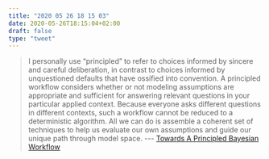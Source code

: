 ```yaml
---
title: "2020 05 26 18 15 03"
date: 2020-05-26T18:15:04+02:00
draft: false
type: "tweet"
---
```


> I personally use “principled” to refer to choices informed by sincere and careful deliberation, in contrast to choices informed by unquestioned defaults that have ossified into convention. A principled workflow considers whether or not modeling assumptions are appropriate and sufficient for answering relevant questions in your particular applied context. Because everyone asks different questions in different contexts, such a workflow cannot be reduced to a deterministic algorithm. All we can do is assemble a coherent set of techniques to help us evaluate our own assumptions and guide our unique path through model space. --- [Towards A Principled Bayesian Workflow](https://betanalpha.github.io/assets/case_studies/principled_bayesian_workflow.html)
